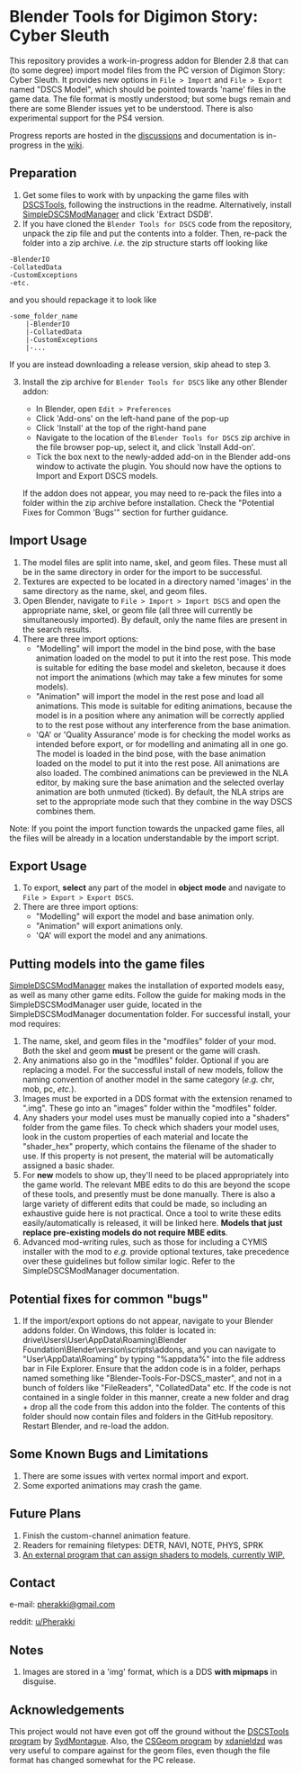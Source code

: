 # Blender Tools for Digimon Story: Cyber Sleuth
This repository provides a work-in-progress addon for Blender 2.8 that can (to some degree) import model files from the PC version of Digimon Story: Cyber Sleuth. It provides new options in `File > Import` and `File > Export` named "DSCS Model", which should be pointed towards 'name' files in the game data. The file format is mostly understood; but some bugs remain and there are some Blender issues yet to be understood. There is also experimental support for the PS4 version.

Progress reports are hosted in the [discussions](https://github.com/Pherakki/Blender-Tools-for-DSCS/discussions/1) and documentation is in-progress in the [wiki](https://github.com/Pherakki/Blender-Tools-for-DSCS/wiki).

## Preparation
1. Get some files to work with by unpacking the game files with [DSCSTools](https://github.com/SydMontague/DSCSTools), following the instructions in the readme. Alternatively, install [SimpleDSCSModManager](https://github.com/Pherakki/SimpleDSCSModManager) and click 'Extract DSDB'.
2. If you have cloned the `Blender Tools for DSCS` code from the repository, unpack the zip file and put the contents into a folder. Then, re-pack the folder into a zip archive.
_i.e._ the zip structure starts off looking like
```
-BlenderIO
-CollatedData
-CustomExceptions
-etc.
```
and you should repackage it to look like
```
-some_folder_name
    |-BlenderIO
    |-CollatedData
    |-CustomExceptions
    |-...
```
If you are instead downloading a release version, skip ahead to step 3.

3. Install the zip archive for `Blender Tools for DSCS` like any other Blender addon:
    * In Blender, open `Edit > Preferences`
    * Click 'Add-ons' on the left-hand pane of the pop-up
    * Click 'Install' at the top of the right-hand pane
    * Navigate to the location of the `Blender Tools for DSCS` zip archive in the file browser pop-up, select it, and click 'Install Add-on'.
    * Tick the box next to the newly-added add-on in the Blender add-ons window to activate the plugin. You should now have the options to Import and Export DSCS models.
    
    If the addon does not appear, you may need to re-pack the files into a folder within the zip archive before installation. Check the "Potential Fixes for Common 'Bugs'" section for further guidance. 

## Import Usage
1. The model files are split into name, skel, and geom files. These must all be in the same directory in order for the import to be successful.
2. Textures are expected to be located in a directory named 'images' in the same directory as the name, skel, and geom files.
3. Open Blender, navigate to `File > Import > Import DSCS` and open the appropriate name, skel, or geom file (all three will currently be simultaneously imported). By default, only the name files are present in the search results.
4. There are three import options:
    * "Modelling" will import the model in the bind pose, with the base animation loaded on the model to put it into the rest pose. This mode is suitable for editing the base model and skeleton, because it does not import the animations (which may take a few minutes for some models).
    * "Animation" will import the model in the rest pose and load all animations. This mode is suitable for editing animations, because the model is in a position where any animation will be correctly applied to to the rest pose without any interference from the base animation.
    * 'QA' or 'Quality Assurance' mode is for checking the model works as intended before export, or for modelling and animating all in one go. The model is loaded in the bind pose, with the base animation loaded on the model to put it into the rest pose. All animations are also loaded. The combined animations can be previewed in the NLA editor, by making sure the base animation and the selected overlay animation are both unmuted (ticked). By default, the NLA strips are set to the appropriate mode such that they combine in the way DSCS combines them.

Note: If you point the import function towards the unpacked game files, all the files will be already in a location understandable by the import script.

## Export Usage
1. To export, **select** any part of the model in **object mode** and navigate to `File > Export > Export DSCS`.
2. There are three import options:
    * "Modelling" will export the model and base animation only.
    * "Animation" will export animations only.
    * 'QA' will export the model and any animations.

## Putting models into the game files
[SimpleDSCSModManager](https://github.com/Pherakki/SimpleDSCSModManager) makes the installation of exported models easy, as well as many other game edits. Follow the guide for making mods in the SimpleDSCSModManager user guide, located in the SimpleDSCSModManager documentation folder. For successful install, your mod requires:
1. The name, skel, and geom files in the "modfiles" folder of your mod. Both the skel and geom **must** be present or the game will crash.
2. Any animations also go in the "modfiles" folder. Optional if you are replacing a model. For the successful install of new models, follow the naming convention of another model in the same category (_e.g._ chr, mob, pc, _etc._).
3. Images must be exported in a DDS format with the extension renamed to ".img". These go into an "images" folder within the "modfiles" folder.
4. Any shaders your model uses must be manually copied into a "shaders" folder from the game files. To check which shaders your model uses, look in the custom properties of each material and locate the "shader_hex" property, which contains the filename of the shader to use. If this property is not present, the material will be automatically assigned a basic shader.
5. For **new** models to show up, they'll need to be placed appropriately into the game world. The relevant MBE edits to do this are beyond the scope of these tools, and presently must be done manually. There is also a large variety of different edits that could be made, so including an exhaustive guide here is not practical. Once a tool to write these edits easily/automatically is released, it will be linked here. **Models that just replace pre-existing models do not require MBE edits**.
6. Advanced mod-writing rules, such as those for including a CYMIS installer with the mod to _e.g._ provide optional textures, take precedence over these guidelines but follow similar logic. Refer to the SimpleDSCSModManager documentation.

## Potential fixes for common "bugs"
1. If the import/export options do not appear, navigate to your Blender addons folder. On Windows, this folder is located in: drive\Users\User\AppData\Roaming\Blender Foundation\Blender\version\scripts\addons, and you can navigate to "User\AppData\Roaming\" by typing "%appdata%" into the file address bar in File Explorer. Ensure that the addon code is in a folder, perhaps named something like "Blender-Tools-For-DSCS_master", and not in a bunch of folders like "FileReaders", "CollatedData" etc. If the code is not contained in a single folder in this manner, create a new folder and drag + drop all the code from this addon into the folder. The contents of this folder should now contain files and folders in the GitHub repository. Restart Blender, and re-load the addon.
   
## Some Known Bugs and Limitations
1. There are some issues with vertex normal import and export.
2. Some exported animations may crash the game.

## Future Plans
1. Finish the custom-channel animation feature.
2. Readers for remaining filetypes: DETR, NAVI, NOTE, PHYS, SPRK
3. [An external program that can assign shaders to models, currently WIP.](https://github.com/Pherakki/DSCSModelDataEditor)

## Contact
e-mail: pherakki@gmail.com

reddit: [u/Pherakki](https://www.reddit.com/user/Pherakki)

## Notes
1. Images are stored in a 'img' format, which is a DDS **with mipmaps** in disguise. 

## Acknowledgements
This project would not have even got off the ground without the [DSCSTools program](https://github.com/SydMontague/DSCSTools) by [SydMontague](https://github.com/SydMontague). Also, the [CSGeom program](https://github.com/xdanieldzd/CSGeom) by [xdanieldzd](https://github.com/xdanieldzd) was very useful to compare against for the geom files, even though the file format has changed somewhat for the PC release.
